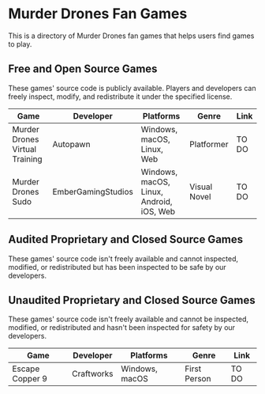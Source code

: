 # Murder Drones Fan Games
This is a directory of Murder Drones fan games that helps users find games to play.

## Free and Open Source Games
These games' source code is publicly available. Players and developers can freely inspect, modify, and redistribute it under the specified license.

| Game | Developer | Platforms | Genre | Link |
|------|-----------|-----------|------|-----|
| Murder Drones Virtual Training | Autopawn | Windows, macOS, Linux, Web | Platformer | TO DO |
| Murder Drones Sudo | EmberGamingStudios | Windows, macOS, Linux, Android, iOS, Web | Visual Novel | TO DO |

## Audited Proprietary and Closed Source Games
These games' source code isn't freely available and cannot inspected, modified, or redistributed but has been inspected to be safe by our developers.

## Unaudited Proprietary and Closed Source Games
These games' source code isn't freely available and cannot be inspected, modified, or redistributed and hasn't been inspected for safety by our developers.

| Game | Developer | Platforms | Genre | Link |
|------|-----------|-----------|------|-----|
| Escape Copper 9 | Craftworks | Windows, macOS | First Person | TO DO |